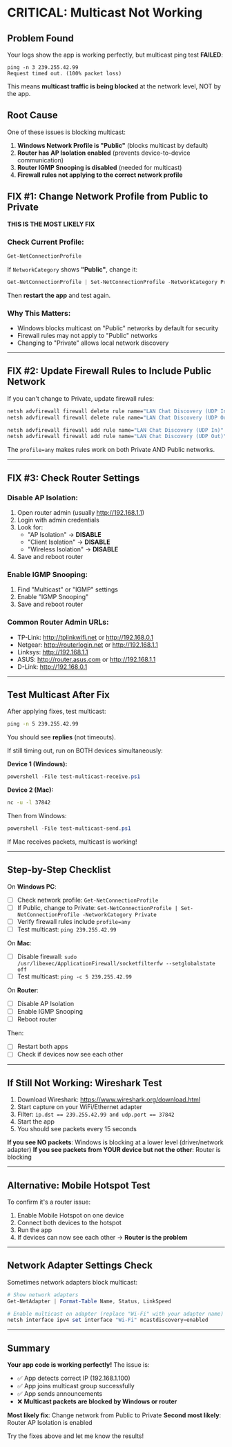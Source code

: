 # CRITICAL: Multicast Not Working

## Problem Found

Your logs show the app is working perfectly, but multicast ping test **FAILED**:
```
ping -n 3 239.255.42.99
Request timed out. (100% packet loss)
```

This means **multicast traffic is being blocked** at the network level, NOT by the app.

## Root Cause

One of these issues is blocking multicast:

1. **Windows Network Profile is "Public"** (blocks multicast by default)
2. **Router has AP Isolation enabled** (prevents device-to-device communication)
3. **Router IGMP Snooping is disabled** (needed for multicast)
4. **Firewall rules not applying to the correct network profile**

## FIX #1: Change Network Profile from Public to Private

**THIS IS THE MOST LIKELY FIX**

### Check Current Profile:
```powershell
Get-NetConnectionProfile
```

If `NetworkCategory` shows **"Public"**, change it:

```powershell
Get-NetConnectionProfile | Set-NetConnectionProfile -NetworkCategory Private
```

Then **restart the app** and test again.

### Why This Matters:
- Windows blocks multicast on "Public" networks by default for security
- Firewall rules may not apply to "Public" networks
- Changing to "Private" allows local network discovery

---

## FIX #2: Update Firewall Rules to Include Public Network

If you can't change to Private, update firewall rules:

```cmd
netsh advfirewall firewall delete rule name="LAN Chat Discovery (UDP In)"
netsh advfirewall firewall delete rule name="LAN Chat Discovery (UDP Out)"

netsh advfirewall firewall add rule name="LAN Chat Discovery (UDP In)" dir=in action=allow protocol=UDP localport=37842 profile=any
netsh advfirewall firewall add rule name="LAN Chat Discovery (UDP Out)" dir=out action=allow protocol=UDP localport=37842 profile=any
```

The `profile=any` makes rules work on both Private AND Public networks.

---

## FIX #3: Check Router Settings

### Disable AP Isolation:
1. Open router admin (usually http://192.168.1.1)
2. Login with admin credentials
3. Look for:
   - "AP Isolation" → **DISABLE**
   - "Client Isolation" → **DISABLE**
   - "Wireless Isolation" → **DISABLE**
4. Save and reboot router

### Enable IGMP Snooping:
1. Find "Multicast" or "IGMP" settings
2. Enable "IGMP Snooping"
3. Save and reboot router

### Common Router Admin URLs:
- TP-Link: http://tplinkwifi.net or http://192.168.0.1
- Netgear: http://routerlogin.net or http://192.168.1.1
- Linksys: http://192.168.1.1
- ASUS: http://router.asus.com or http://192.168.1.1
- D-Link: http://192.168.0.1

---

## Test Multicast After Fix

After applying fixes, test multicast:

```cmd
ping -n 5 239.255.42.99
```

You should see **replies** (not timeouts).

If still timing out, run on BOTH devices simultaneously:

**Device 1 (Windows):**
```powershell
powershell -File test-multicast-receive.ps1
```

**Device 2 (Mac):**
```bash
nc -u -l 37842
```

Then from Windows:
```powershell
powershell -File test-multicast-send.ps1
```

If Mac receives packets, multicast is working!

---

## Step-by-Step Checklist

On **Windows PC**:
- [ ] Check network profile: `Get-NetConnectionProfile`
- [ ] If Public, change to Private: `Get-NetConnectionProfile | Set-NetConnectionProfile -NetworkCategory Private`
- [ ] Verify firewall rules include `profile=any`
- [ ] Test multicast: `ping 239.255.42.99`

On **Mac**:
- [ ] Disable firewall: `sudo /usr/libexec/ApplicationFirewall/socketfilterfw --setglobalstate off`
- [ ] Test multicast: `ping -c 5 239.255.42.99`

On **Router**:
- [ ] Disable AP Isolation
- [ ] Enable IGMP Snooping
- [ ] Reboot router

Then:
- [ ] Restart both apps
- [ ] Check if devices now see each other

---

## If Still Not Working: Wireshark Test

1. Download Wireshark: https://www.wireshark.org/download.html
2. Start capture on your WiFi/Ethernet adapter
3. Filter: `ip.dst == 239.255.42.99 and udp.port == 37842`
4. Start the app
5. You should see packets every 15 seconds

**If you see NO packets**: Windows is blocking at a lower level (driver/network adapter)
**If you see packets from YOUR device but not the other**: Router is blocking

---

## Alternative: Mobile Hotspot Test

To confirm it's a router issue:

1. Enable Mobile Hotspot on one device
2. Connect both devices to the hotspot
3. Run the app
4. If devices can now see each other → **Router is the problem**

---

## Network Adapter Settings Check

Sometimes network adapters block multicast:

```powershell
# Show network adapters
Get-NetAdapter | Format-Table Name, Status, LinkSpeed

# Enable multicast on adapter (replace "Wi-Fi" with your adapter name)
netsh interface ipv4 set interface "Wi-Fi" mcastdiscovery=enabled
```

---

## Summary

**Your app code is working perfectly!** The issue is:
- ✅ App detects correct IP (192.168.1.100)
- ✅ App joins multicast group successfully
- ✅ App sends announcements
- ❌ **Multicast packets are blocked by Windows or router**

**Most likely fix**: Change network from Public to Private
**Second most likely**: Router AP Isolation is enabled

Try the fixes above and let me know the results!
